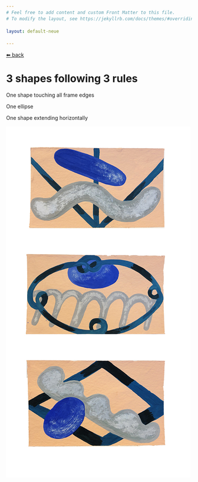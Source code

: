 ```yaml
---
# Feel free to add content and custom Front Matter to this file.
# To modify the layout, see https://jekyllrb.com/docs/themes/#overriding-theme-defaults

layout: default-neue

---
```

[⬅ back](index)

# 3 shapes following 3 rules 

One shape touching all frame edges

One ellipse

One shape extending horizontally


![](images/3_shapes_paintings.jpg)  
